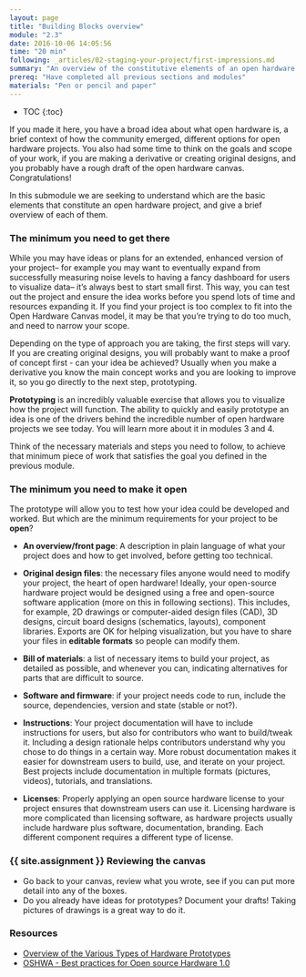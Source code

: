```yaml
---
layout: page
title: "Building Blocks overview"
module: "2.3"
date: 2016-10-06 14:05:56
time: "20 min"
following: _articles/02-staging-your-project/first-impressions.md
summary: "An overview of the constitutive elements of an open hardware project"
prereq: "Have completed all previous sections and modules"
materials: "Pen or pencil and paper"
---
```


* TOC
{:toc}

If you made it here, you have a broad idea about what open hardware is, a brief context of how the community emerged, different options for open hardware projects. You also had some time to think on the goals and scope of your work, if you are making a derivative or creating original designs, and you probably have a rough draft of the open hardware canvas. Congratulations!

In this submodule we are seeking to understand which are the basic elements that constitute an open hardware project, and give a brief overview of each of them.

### The minimum you need to get there

While you may have ideas or plans for an extended, enhanced version of your project– for example you may want to eventually expand from successfully measuring noise levels to having a fancy dashboard for users to visualize data– it’s always best to start small first. This way, you can test out the project and ensure the idea works before you spend lots of time and resources expanding it. If you find your project is too complex to fit into the Open Hardware Canvas model, it may be that you’re trying to do too much, and need to narrow your scope.

Depending on the type of approach you are taking, the first steps will vary. If you are creating original designs, you will probably want to make a proof of concept first - can your idea be achieved? Usually when you make a derivative you know the main concept works and you are looking to improve it, so you go directly to the next step, prototyping.

**Prototyping** is an incredibly valuable exercise that allows you to visualize how the project will function. The ability to quickly and easily prototype an idea is one of the drivers behind the incredible number of open hardware projects we see today. You will learn more about it in modules 3 and 4.

Think of the necessary materials and steps you need to follow, to achieve that minimum piece of work that satisfies the goal you defined in the previous module.

### The minimum you need to make it open

The prototype will allow you to test how your idea could be developed and worked. But which are the minimum requirements for your project to be **open**?

- **An overview/front page**: A description in plain language of what your project does and how to get involved, before getting too technical.

- **Original design files**: the necessary files anyone would need to modify your project, the heart of open hardware! Ideally, your open-source hardware project would be designed using a free and open-source software application (more on this in following sections). This includes, for example, 2D drawings or computer-aided design files (CAD), 3D designs, circuit board designs (schematics, layouts), component libraries. Exports are OK for helping visualization, but you have to share your files in **editable formats** so people can modify them.

- **Bill of materials**: a list of necessary items to build your project, as detailed as possible, and whenever you can, indicating alternatives for parts that are difficult to source.

- **Software and firmware**: if your project needs code to run, include the source, dependencies, version and state (stable or not?).

- **Instructions**: Your project documentation will have to include instructions for users, but also for contributors who want to build/tweak it. Including a design rationale helps contributors understand why you chose to do things in a certain way. More robust documentation makes it easier for downstream users to build, use, and iterate on your project. Best projects include documentation in multiple formats (pictures, videos), tutorials, and translations.

- **Licenses**: Properly applying an open source hardware license to your project ensures that downstream users can use it. Licensing hardware is more complicated than licensing software, as hardware projects usually include hardware plus software, documentation, branding. Each different component requires a different type of license.


### {{ site.assignment }} Reviewing the canvas

- Go back to your canvas, review what you wrote, see if you can put more detail into any of the boxes.
- Do you already have ideas for prototypes? Document your drafts! Taking pictures of drawings is a great way to do it.

### Resources
* [Overview of the Various Types of Hardware Prototypes](https://www.hackster.io/news/overview-of-the-various-types-of-hardware-prototypes-60d33d92e3a3)
* [OSHWA - Best practices for Open source Hardware 1.0](https://www.oshwa.org/sharing-best-practices/)
